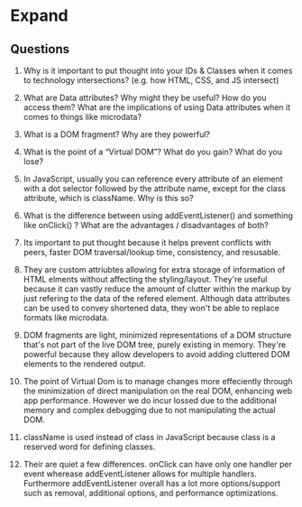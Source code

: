 # Expand

## Questions

1. Why is it important to put thought into your IDs & Classes when it comes to technology intersections? (e.g. how HTML, CSS, and JS intersect)
2. What are Data attributes? Why might they be useful? How do you access them? What are the implications of using Data attributes when it comes to things like microdata?
3. What is a DOM fragment? Why are they powerful?
4. What is the point of a “Virtual DOM”? What do you gain? What do you lose?
5. In JavaScript, usually you can reference every attribute of an element with a dot selector followed by the attribute name, except for the class attribute, which is className. Why is this so?
6. What is the difference between using addEventListener() and something like onClick() ? What are the advantages / disadvantages of both?


1. Its important to put thought because it helps prevent conflicts with peers, faster DOM traversal/lookup time, consistency, and resusable.
2. They are custom attriubtes allowing for extra storage of information of HTML elments without affecting the styling/layout. They're useful because it can vastly reduce the amount of clutter within the markup by just refering to the data of the refered element. Although data attributes can be used to convey shortened data, they won't be able to replace formats like microdata.
3. DOM fragments are light, minimized representations of a DOM structure that's not part of the live DOM tree, purely existing in memory. They're powerful because they allow developers to avoid adding cluttered DOM elements to the rendered output. 
4. The point of Virtual Dom is to manage changes more effeciently through the minimization of direct manipulation on the real DOM, enhancing web app performance. However we do incur lossed due to the additional memory and complex debugging due to not manipulating the actual DOM.
5. className is used instead of class in JavaScript because class is a reserved word for defining classes.
6. Their are quiet a few differences. onClick can have only one handler per event wherease addEventListener allows for multiple handlers. Furthermore addEventListener overall has a lot more options/support such as removal, additional options, and performance optimizations.
